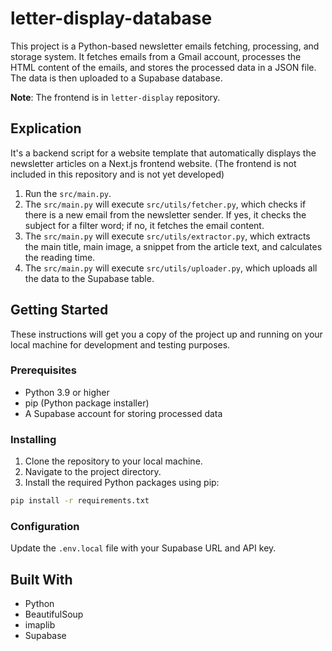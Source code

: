 # letter-display-database

This project is a Python-based newsletter emails fetching, processing, and storage system. It fetches emails from a Gmail account, processes the HTML content of the emails, and stores the processed data in a JSON file. The data is then uploaded to a Supabase database.

**Note**: The frontend is in `letter-display` repository.

## Explication

It's a backend script for a website template that automatically displays the newsletter articles on a Next.js frontend website. (The frontend is not included in this repository and is not yet developed)

1. Run the `src/main.py`.
2. The `src/main.py` will execute `src/utils/fetcher.py`, which checks if there is a new email from the newsletter sender. If yes, it checks the subject for a filter word; if no, it fetches the email content.
3. The `src/main.py` will execute `src/utils/extractor.py`, which extracts the main title, main image, a snippet from the article text, and calculates the reading time.
4. The `src/main.py` will execute `src/utils/uploader.py`, which uploads all the data to the Supabase table.

## Getting Started

These instructions will get you a copy of the project up and running on your local machine for development and testing purposes.

### Prerequisites

- Python 3.9 or higher
- pip (Python package installer)
- A Supabase account for storing processed data

### Installing

1. Clone the repository to your local machine.
2. Navigate to the project directory.
3. Install the required Python packages using pip:

```bash
pip install -r requirements.txt
```

### Configuration

Update the `.env.local` file with your Supabase URL and API key.

## Built With

- Python
- BeautifulSoup
- imaplib
- Supabase

